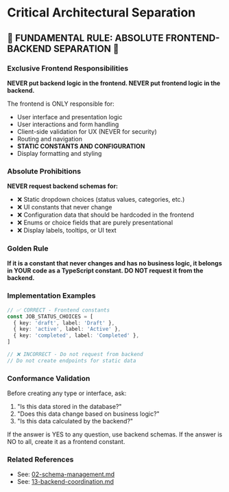 # Critical Architectural Separation

## 🚨 FUNDAMENTAL RULE: ABSOLUTE FRONTEND-BACKEND SEPARATION 🚨

### Exclusive Frontend Responsibilities

**NEVER put backend logic in the frontend. NEVER put frontend logic in the backend.**

The frontend is ONLY responsible for:

- User interface and presentation logic
- User interactions and form handling
- Client-side validation for UX (NEVER for security)
- Routing and navigation
- **STATIC CONSTANTS AND CONFIGURATION**
- Display formatting and styling

### Absolute Prohibitions

**NEVER request backend schemas for:**

- ❌ Static dropdown choices (status values, categories, etc.)
- ❌ UI constants that never change
- ❌ Configuration data that should be hardcoded in the frontend
- ❌ Enums or choice fields that are purely presentational
- ❌ Display labels, tooltips, or UI text

### Golden Rule

**If it is a constant that never changes and has no business logic, it belongs in YOUR code as a TypeScript constant. DO NOT request it from the backend.**

### Implementation Examples

```typescript
// ✅ CORRECT - Frontend constants
const JOB_STATUS_CHOICES = [
  { key: 'draft', label: 'Draft' },
  { key: 'active', label: 'Active' },
  { key: 'completed', label: 'Completed' },
]

// ❌ INCORRECT - Do not request from backend
// Do not create endpoints for static data
```

### Conformance Validation

Before creating any type or interface, ask:

1. "Is this data stored in the database?"
2. "Does this data change based on business logic?"
3. "Is this data calculated by the backend?"

If the answer is YES to any question, use backend schemas.
If the answer is NO to all, create it as a frontend constant.

### Related References

- See: [02-schema-management.md](./02-schema-management.md)
- See: [13-backend-coordination.md](./13-backend-coordination.md)
